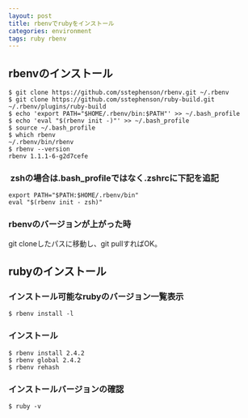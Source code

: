```yaml
---
layout: post
title: rbenvでrubyをインストール
categories: environment
tags: ruby rbenv
---
```



## rbenvのインストール

```
$ git clone https://github.com/sstephenson/rbenv.git ~/.rbenv
$ git clone https://github.com/sstephenson/ruby-build.git ~/.rbenv/plugins/ruby-build
$ echo 'export PATH="$HOME/.rbenv/bin:$PATH"' >> ~/.bash_profile
$ echo 'eval "$(rbenv init -)"' >> ~/.bash_profile
$ source ~/.bash_profile
$ which rbenv
~/.rbenv/bin/rbenv
$ rbenv --version
rbenv 1.1.1-6-g2d7cefe
```

###  zshの場合は.bash_profileではなく.zshrcに下記を追記

```
export PATH="$PATH:$HOME/.rbenv/bin"
eval "$(rbenv init - zsh)"
```

### rbenvのバージョンが上がった時

git cloneしたパスに移動し、git pullすればOK。

## rubyのインストール


### インストール可能なrubyのバージョン一覧表示

```
$ rbenv install -l
```


### インストール

```
$ rbenv install 2.4.2
$ rbenv global 2.4.2
$ rbenv rehash
```

### インストールバージョンの確認

```
$ ruby -v
```
